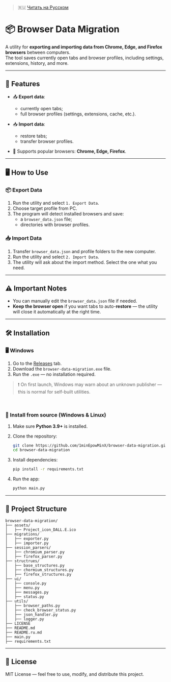 > 🇷🇺 [Читать на Русском](./README.ru.md)


# 📦 Browser Data Migration

A utility for **exporting and importing data from Chrome, Edge, and Firefox browsers** between computers.  
The tool saves currently open tabs and browser profiles, including settings, extensions, history, and more.

---

## 🚀 Features

- 📤 **Export data**:
  - currently open tabs;
  - full browser profiles (settings, extensions, cache, etc.).

- 📥 **Import data**:
  - restore tabs;
  - transfer browser profiles.

- 📁 Supports popular browsers: **Chrome, Edge, Firefox**.

---

## 🖥️ How to Use

### 📦 Export Data
1. Run the utility and select `1. Export Data`.
2. Choose target profile from PC.
3. The program will detect installed browsers and save:
   - a `browser_data.json` file;
   - directories with browser profiles.

### 📥 Import Data
1. Transfer `browser_data.json` and profile folders to the new computer.
2. Run the utility and select `2. Import Data`.
3. The utility will ask about the import method. Select the one what you need.

---

## ⚠️ Important Notes
- You can manually edit the `browser_data.json` file if needed.
- **Keep the browser open** if you want tabs to auto-**restore** — the utility will close it automatically at the right time.

---

## 🛠️ Installation

### 🖥️ Windows
1. Go to the [Releases](https://github.com/1minEpowMinX/browser_data_migration/releases) tab.
2. Download the `browser-data-migration.exe` file.
3. Run the `.exe` — no installation required.

> ❗ On first launch, Windows may warn about an unknown publisher — this is normal for self-built utilities.

<br>

### 🐍 Install from source (Windows & Linux)
1. Make sure **Python 3.9+** is installed.
2. Clone the repository:

   ```bash
   git clone https://github.com/1minEpowMinX/browser-data-migration.git
   cd browser-data-migration
   ```
   
3. Install dependencies:

   ```bash
   pip install -r requirements.txt
   ```

4. Run the app:

   ```bash
   python main.py
   ```

---

## 📁 Project Structure
```
browser-data-migration/
├── assets/
│   ├── Project_icon_DALL.E.ico
├── migrations/
│   ├── exporter.py
│   ├── importer.py
├── session_parsers/
│   ├── chromium_parser.py
│   ├── firefox_parser.py
├── structrues/
│   ├── base_structures.py
│   ├── chormium_structures.py
│   ├── firefox_structures.py
├── ui/
│   ├── console.py
│   ├── menu.py
│   ├── messages.py
│   ├── status.py
├── utils/
│   ├── browser_paths.py
│   ├── check_browser_status.py
│   ├── json_handler.py
│   ├── logger.py
├── LICENSE
├── README.md
├── README.ru.md
├── main.py
├── requirements.txt
```

---

## 📄 License
MIT License — feel free to use, modify, and distribute this project.
